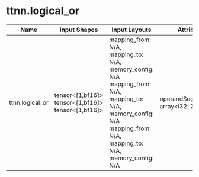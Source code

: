# ttnn.logical_or

| Name | Input Shapes | Input Layouts | Attributes | Output Shapes | Output Layouts |
|------|--------------|---------------|------------|---------------|----------------|
| ttnn.logical_or | tensor<[1,bf16]> <br> tensor<[1,bf16]> <br> tensor<[1,bf16]> | mapping_from: N/A, mapping_to: N/A, memory_config: N/A <br> mapping_from: N/A, mapping_to: N/A, memory_config: N/A <br> mapping_from: N/A, mapping_to: N/A, memory_config: N/A | operandSegmentSizes: array<i32: 2, 1> | tensor<[1,bf16]> | mapping_from: N/A, mapping_to: N/A, memory_config: N/A |
